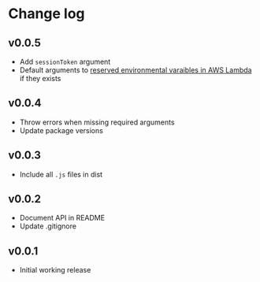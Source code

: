 # Change log

## v0.0.5

* Add `sessionToken` argument
* Default arguments to [reserved environmental varaibles in AWS Lambda](https://docs.aws.amazon.com/lambda/latest/dg/configuration-envvars.html#configuration-envvars-runtime) if they exists

## v0.0.4

* Throw errors when missing required arguments
* Update package versions

## v0.0.3

* Include all `.js` files in dist

## v0.0.2

* Document API in README
* Update .gitignore

## v0.0.1

* Initial working release
